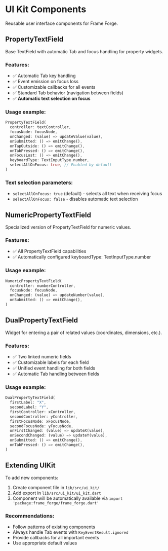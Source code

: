 # UI Kit Components

Reusable user interface components for Frame Forge.

## PropertyTextField

Base TextField with automatic Tab and focus handling for property widgets.

### Features:
- ✅ Automatic Tab key handling
- ✅ Event emission on focus loss  
- ✅ Customizable callbacks for all events
- ✅ Standard Tab behavior (navigation between fields)
- ✅ **Automatic text selection on focus**

### Usage example:
```dart
PropertyTextField(
  controller: textController,
  focusNode: focusNode,
  onChanged: (value) => updateValue(value),
  onSubmitted: () => emitChange(),
  onTapOutside: () => emitChange(),
  onTabPressed: () => emitChange(),
  onFocusLost: () => emitChange(),
  keyboardType: TextInputType.number,
  selectAllOnFocus: true, // Enabled by default
)
```

### Text selection parameters:
- `selectAllOnFocus: true` (default) - selects all text when receiving focus
- `selectAllOnFocus: false` - disables automatic text selection

## NumericPropertyTextField

Specialized version of PropertyTextField for numeric values.

### Features:
- ✅ All PropertyTextField capabilities
- ✅ Automatically configured keyboardType: TextInputType.number

### Usage example:
```dart
NumericPropertyTextField(
  controller: numberController,
  focusNode: focusNode,
  onChanged: (value) => updateNumber(value),
  onSubmitted: () => emitChange(),
)
```

## DualPropertyTextField

Widget for entering a pair of related values (coordinates, dimensions, etc.).

### Features:
- ✅ Two linked numeric fields
- ✅ Customizable labels for each field
- ✅ Unified event handling for both fields
- ✅ Automatic Tab handling between fields

### Usage example:
```dart
DualPropertyTextField(
  firstLabel: "X",
  secondLabel: "Y", 
  firstController: xController,
  secondController: yController,
  firstFocusNode: xFocusNode,
  secondFocusNode: yFocusNode,
  onFirstChanged: (value) => updateX(value),
  onSecondChanged: (value) => updateY(value),
  onSubmitted: () => emitChange(),
  onTabPressed: () => emitChange(),
)
```

## Extending UIKit

To add new components:

1. Create component file in `lib/src/ui_kit/`
2. Add export in `lib/src/ui_kit/ui_kit.dart`
3. Component will be automatically available via `import 'package:frame_forge/frame_forge.dart'`

### Recommendations:
- Follow patterns of existing components
- Always handle Tab events with `KeyEventResult.ignored`
- Provide callbacks for all important events
- Use appropriate default values
